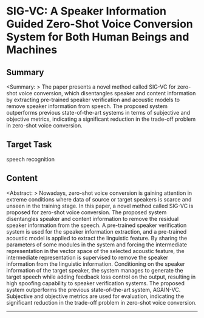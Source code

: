 # SIG-VC: A Speaker Information Guided Zero-Shot Voice Conversion System for Both Human Beings and Machines

## Summary

<Summary: > The paper presents a novel method called SIG-VC for zero-shot voice conversion, which disentangles speaker and content information by extracting pre-trained speaker verification and acoustic models to remove speaker information from speech. The proposed system outperforms previous state-of-the-art systems in terms of subjective and objective metrics, indicating a significant reduction in the trade-off problem in zero-shot voice conversion.


## Target Task

speech recognition

## Content

<Abstract: > Nowadays, zero-shot voice conversion is gaining attention in extreme conditions where data of source or target speakers is scarce and unseen in the training stage. In this paper, a novel method called SIG-VC is proposed for zero-shot voice conversion. The proposed system disentangles speaker and content information to remove the residual speaker information from the speech. A pre-trained speaker verification system is used for the speaker information extraction, and a pre-trained acoustic model is applied to extract the linguistic feature. By sharing the parameters of some modules in the system and forcing the intermediate representation in the vector space of the selected acoustic feature, the intermediate representation is supervised to remove the speaker information from the linguistic information. Conditioning on the speaker information of the target speaker, the system manages to generate the target speech while adding feedback loss control on the output, resulting in high spoofing capability to speaker verification systems. The proposed system outperforms the previous state-of-the-art system, AGAIN-VC. Subjective and objective metrics are used for evaluation, indicating the significant reduction in the trade-off problem in zero-shot voice conversion.



---

